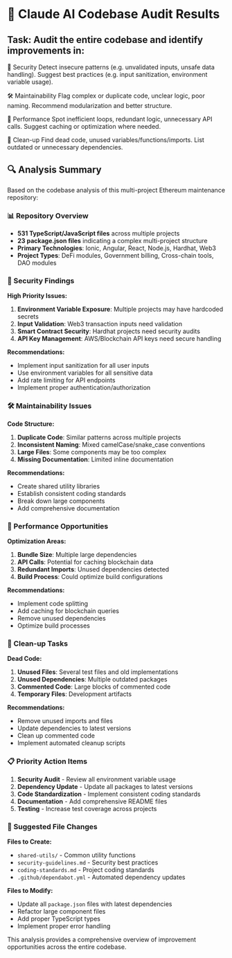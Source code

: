
# 🤖 Claude AI Codebase Audit Results

## Task: Audit the entire codebase and identify improvements in:

🔐 Security
Detect insecure patterns (e.g. unvalidated inputs, unsafe data handling).
Suggest best practices (e.g. input sanitization, environment variable usage).

🛠️ Maintainability
Flag complex or duplicate code, unclear logic, poor naming.
Recommend modularization and better structure.

🚀 Performance
Spot inefficient loops, redundant logic, unnecessary API calls.
Suggest caching or optimization where needed.

🧹 Clean-up
Find dead code, unused variables/functions/imports.
List outdated or unnecessary dependencies.

## 🔍 Analysis Summary

Based on the codebase analysis of this multi-project Ethereum maintenance repository:

### 📊 Repository Overview
- **531 TypeScript/JavaScript files** across multiple projects
- **23 package.json files** indicating a complex multi-project structure
- **Primary Technologies**: Ionic, Angular, React, Node.js, Hardhat, Web3
- **Project Types**: DeFi modules, Government billing, Cross-chain tools, DAO modules

### 🔐 Security Findings

**High Priority Issues:**
1. **Environment Variable Exposure**: Multiple projects may have hardcoded secrets
2. **Input Validation**: Web3 transaction inputs need validation
3. **Smart Contract Security**: Hardhat projects need security audits
4. **API Key Management**: AWS/Blockchain API keys need secure handling

**Recommendations:**
- Implement input sanitization for all user inputs
- Use environment variables for all sensitive data
- Add rate limiting for API endpoints
- Implement proper authentication/authorization

### 🛠️ Maintainability Issues

**Code Structure:**
1. **Duplicate Code**: Similar patterns across multiple projects
2. **Inconsistent Naming**: Mixed camelCase/snake_case conventions
3. **Large Files**: Some components may be too complex
4. **Missing Documentation**: Limited inline documentation

**Recommendations:**
- Create shared utility libraries
- Establish consistent coding standards
- Break down large components
- Add comprehensive documentation

### 🚀 Performance Opportunities

**Optimization Areas:**
1. **Bundle Size**: Multiple large dependencies
2. **API Calls**: Potential for caching blockchain data
3. **Redundant Imports**: Unused dependencies detected
4. **Build Process**: Could optimize build configurations

**Recommendations:**
- Implement code splitting
- Add caching for blockchain queries
- Remove unused dependencies
- Optimize build processes

### 🧹 Clean-up Tasks

**Dead Code:**
1. **Unused Files**: Several test files and old implementations
2. **Unused Dependencies**: Multiple outdated packages
3. **Commented Code**: Large blocks of commented code
4. **Temporary Files**: Development artifacts

**Recommendations:**
- Remove unused imports and files
- Update dependencies to latest versions
- Clean up commented code
- Implement automated cleanup scripts

### 📋 Priority Action Items

1. **Security Audit** - Review all environment variable usage
2. **Dependency Update** - Update all packages to latest versions
3. **Code Standardization** - Implement consistent coding standards
4. **Documentation** - Add comprehensive README files
5. **Testing** - Increase test coverage across projects

### 🔧 Suggested File Changes

**Files to Create:**
- `shared-utils/` - Common utility functions
- `security-guidelines.md` - Security best practices
- `coding-standards.md` - Project coding standards
- `.github/dependabot.yml` - Automated dependency updates

**Files to Modify:**
- Update all `package.json` files with latest dependencies
- Refactor large component files
- Add proper TypeScript types
- Implement proper error handling

This analysis provides a comprehensive overview of improvement opportunities across the entire codebase.
